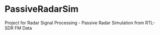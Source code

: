 # PassiveRadarSim
Project for Radar Signal Processing - Passive Radar Simulation from RTL-SDR FM Data
